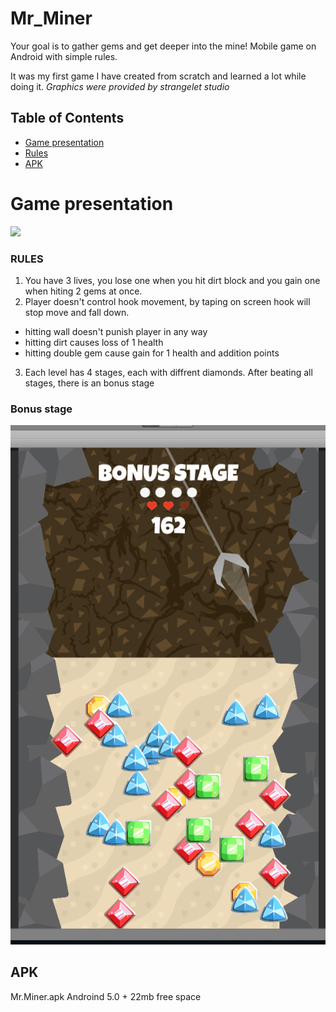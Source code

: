 # Mr_Miner

Your goal is to gather gems and get deeper into the mine!
Mobile game on Android with simple rules.

It was my first game I have created from scratch and learned a lot while doing it.
*Graphics were provided by strangelet studio*
## Table of Contents

- [Game presentation](#game-presentation)
- [Rules](#rules) 
- [APK](#apk)

# Game presentation #

![](Mr_miner1.gif)

### RULES ###
1. You have 3 lives, you lose one when you hit dirt block and you gain one when hiting 2 gems at once.
2. Player doesn't control hook movement, by taping on screen hook will stop move and fall down.
  - hitting wall doesn't punish player in any way
  - hitting dirt causes loss of 1 health
  - hitting double gem cause gain for 1 health and addition points
3. Each level has 4 stages, each with diffrent diamonds. After beating all stages, there is an bonus stage

### Bonus stage ###
![](Mr_Miner_BonusStage.gif)


## APK ##
Mr.Miner.apk 
Androind 5.0 + 
22mb free space
